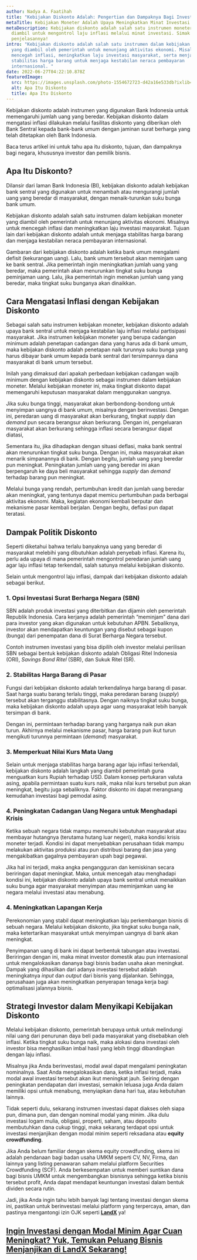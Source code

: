 ```yaml
---
author: Nadya A. Faatihah
title: "Kebijakan Diskonto Adalah: Pengertian dan Dampaknya Bagi Investor"
metaTitle: Kebijakan Moneter Adalah Upaya Meningkatkan Minat Investasi
metaDescription: Kebijakan diskonto adalah salah satu instrumen moneter yang
  diambil untuk mengontrol laju inflasi melalui minat investasi. Simak
  penjelasannya!
intro: "Kebijakan diskonto adalah salah satu instrumen dalam kebijakan moneter
  yang diambil oleh pemerintah untuk menunjang aktivitas ekonomi. Misalnya untuk
  mencegah inflasi, meningkatkan laju investasi masyarakat, serta menjaga
  stabilitas harga barang untuk menjaga kestabilan neraca pembayaran
  internasional. "
date: 2022-06-27T04:22:10.878Z
featuredImage:
  src: https://images.unsplash.com/photo-1554672723-d42a16e533db?ixlib=rb-1.2.1&ixid=MnwxMjA3fDB8MHxwaG90by1wYWdlfHx8fGVufDB8fHx8&auto=format&fit=crop&w=870&q=80
  alt: Apa Itu Diskonto
  title: Apa Itu Diskonto
---
```

<!--StartFragment-->

Kebijakan diskonto adalah instrumen yang digunakan Bank Indonesia untuk memengaruhi jumlah uang yang beredar. Kebijakan diskonto dalam mengatasi inflasi dilakukan melalui fasilitas diskonto yang diberikan oleh Bank Sentral kepada bank-bank umum dengan jaminan surat berharga yang telah ditetapkan oleh Bank Indonesia.



Baca terus artikel ini untuk tahu apa itu diskonto, tujuan, dan dampaknya bagi negara, khususnya investor dan pemilik bisnis.



## Apa Itu Diskonto? 

Dilansir dari laman Bank Indonesia (BI), kebijakan diskonto adalah kebijakan bank sentral yang digunakan untuk menambah atau mengurangi jumlah uang yang beredar di masyarakat, dengan menaik-turunkan suku bunga bank umum.



Kebijakan diskonto adalah salah satu instrumen dalam kebijakan moneter yang diambil oleh pemerintah untuk menunjang aktivitas ekonomi. Misalnya untuk mencegah inflasi dan meningkatkan laju investasi masyarakat. Tujuan lain dari kebijakan diskonto adalah untuk menjaga stabilitas harga barang dan menjaga kestabilan neraca pembayaran internasional. 



Gambaran dari kebijakan diskonto adalah ketika bank umum mengalami defisit (kekurangan uang). Lalu, bank umum tersebut akan meminjam uang ke bank sentral. Jika pemerintah ingin meningkatkan jumlah uang yang beredar, maka pemerintah akan menurunkan tingkat suku bunga peminjaman uang. Lalu, jika pemerintah ingin menekan jumlah uang yang beredar, maka tingkat suku bunganya akan dinaikkan.

## Cara Mengatasi Inflasi dengan Kebijakan Diskonto

Sebagai salah satu instrumen kebijakan moneter, kebijakan diskonto adalah upaya bank sentral untuk menjaga kestabilan laju inflasi melalui partisipasi masyarakat. Jika instrumen kebijakan moneter yang berupa cadangan minimum adalah penetapan cadangan dana yang harus ada di bank umum, maka kebijakan diskonto adalah penetapan naik turunnya suku bunga yang harus dibayar bank umum kepada bank sentral dari tersimpannya dana masyarakat di bank umum tersebut. 



Inilah yang dimaksud dari apakah perbedaan kebijakan cadangan wajib minimum dengan kebijakan diskonto sebagai instrumen dalam kebijakan moneter. Melalui kebijakan moneter ini, maka tingkat diskonto dapat memengaruhi keputusan masyarakat dalam menggunakan uangnya. 



Jika suku bunga tinggi, masyarakat akan berbondong-bondong untuk menyimpan uangnya di bank umum, misalnya dengan berinvestasi. Dengan ini, peredaran uang di masyarakat akan berkurang, tingkat *supply* dan *demand* pun secara berangsur akan berkurang. Dengan ini, pengeluaran masyarakat akan berkurang sehingga inflasi secara berangsur dapat diatasi,



Sementara itu, jika dihadapkan dengan situasi deflasi, maka bank sentral akan menurunkan tingkat suku bunga. Dengan ini, maka masyarakat akan menarik simpanannya di bank. Dengan begitu, jumlah uang yang beredar pun meningkat. Peningkatan jumlah uang yang beredar ini akan berpengaruh ke daya beli masyarakat sehingga *supply* dan *demand* terhadap barang pun meningkat. 



Melalui bunga yang rendah, pertumbuhan kredit dan jumlah uang beredar akan meningkat, yang tentunya dapat memicu pertumbuhan pada berbagai aktivitas ekonomi. Maka, kegiatan ekonomi kembali berputar dan mekanisme pasar kembali berjalan. Dengan begitu, deflasi pun dapat teratasi.



## Dampak Politik Diskonto

Seperti diketahui bahwa terlalu banyaknya uang yang beredar di masyarakat melebihi yang dibutuhkan adalah penyebab inflasi. Karena itu, perlu ada upaya di mana pemerintah mengontrol peredaran jumlah uang agar laju inflasi tetap terkendali, salah satunya melalui kebijakan diskonto.



Selain untuk mengontrol laju inflasi, dampak dari kebijakan diskonto adalah sebagai berikut.

### 1. Opsi Investasi Surat Berharga Negara (SBN)

SBN adalah produk investasi yang diterbitkan dan dijamin oleh pemerintah Republik Indonesia. Cara kerjanya adalah pemerintah “meminjam” dana dari para investor yang akan digunakan untuk kebutuhan APBN. Sebaliknya, investor akan mendapatkan keuntungan yang disebut sebagai kupon (bunga) dari penempatan dana di Surat Berharga Negara tersebut.



Contoh instrumen investasi yang bisa dipilih oleh investor melalui perilisan SBN sebagai bentuk kebijakan diskonto adalah Obligasi Ritel Indonesia (ORI), *Savings Bond Ritel* (SBR), dan Sukuk Ritel (SR).



### 2. Stabilitas Harga Barang di Pasar

Fungsi dari kebijakan diskonto adalah terkendalinya harga barang di pasar. Saat harga suatu barang terlalu tinggi, maka peredaran barang (*supply*) tersebut akan terganggu stabilitasnya. Dengan naiknya tingkat suku bunga, maka kebijakan diskonto adalah upaya agar uang masyarakat lebih banyak tersimpan di bank. 



Dengan ini, permintaan terhadap barang yang harganya naik pun akan turun. Akhirnya melalui mekanisme pasar, harga barang pun ikut turun mengikuti turunnya permintaan (*demand*) masyarakat.

### 3. Memperkuat Nilai Kurs Mata Uang 

Selain untuk menjaga stabilitas harga barang agar laju inflasi terkendali, kebijakan diskonto adalah langkah yang diambil pemerintah guna menguatkan kurs Rupiah terhadap USD. Dalam konsep pertukaran valuta asing, apabila permintaan suatu kurs naik, maka nilai kurs tersebut pun akan meningkat, begitu juga sebaliknya. Faktor diskonto ini dapat merangsang kemudahan investasi bagi pemodal asing. 

### 4. Peningkatan Cadangan Uang Negara untuk Menghadapi Krisis

Ketika sebuah negara tidak mampu memenuhi kebutuhan masyarakat atau membayar hutangnya (terutama hutang luar negeri), maka kondisi krisis moneter terjadi. Kondisi ini dapat menyebabkan perusahaan tidak mampu melakukan aktivitas produksi atau pun distribusi barang dan jasa yang mengakibatkan gagalnya pembayaran upah bagi pegawai. 



Jika hal ini terjadi, maka angka pengangguran dan kemiskinan secara beriringan dapat meningkat. Maka, untuk mencegah atau menghadapi kondisi ini, kebijakan diskonto adalah upaya bank sentral untuk menaikkan suku bunga agar masyarakat menyimpan atau meminjamkan uang ke negara melalui investasi atau menabung.

### 4. Meningkatkan Lapangan Kerja

Perekonomian yang stabil dapat meningkatkan laju perkembangan bisnis di sebuah negara. Melalui kebijakan diskonto, jika tingkat suku bunga naik, maka ketertarikan masyarakat untuk menyimpan uangnya di bank akan meningkat.



Penyimpanan uang di bank ini dapat berbentuk tabungan atau investasi. Beriringan dengan ini, maka minat investor domestik atau pun internasional untuk mengalokasikan dananya bagi bisnis badan usaha akan meningkat. Dampak yang dihasilkan dari adanya investasi tersebut adalah meningkatnya *input* dan *output* dari bisnis yang dijalankan. Sehingga, perusahaan juga akan meningkatkan penyerapan tenaga kerja bagi optimalisasi jalannya bisnis.

## Strategi Investor dalam Menyikapi Kebijakan Diskonto

Melalui kebijakan diskonto, pemerintah berupaya untuk untuk melindungi nilai uang dari penurunan daya beli pada masyarakat yang disebabkan oleh inflasi. Ketika tingkat suku bunga naik, maka alokasi dana investasi oleh investor bisa menghasilkan imbal hasil yang lebih tinggi dibandingkan dengan laju inflasi. 



Misalnya jika Anda berinvestasi, modal awal dapat mengalami peningkatan nominalnya. Saat Anda mengalokasikan dana, ketika inflasi terjadi, maka modal awal investasi tersebut akan ikut meningkat jauh. Seiring dengan peningkatan pendapatan dari investasi, semakin leluasa juga Anda dalam memiliki opsi untuk menabung, menyiapkan dana hari tua, atau kebutuhan lainnya.



Tidak seperti dulu, sekarang instrumen investasi dapat diakses oleh siapa pun, dimana pun, dan dengan nominal modal yang minim. Jika dulu investasi logam mulia, obligasi, properti, saham, atau deposito membutuhkan dana cukup tinggi, maka sekarang terdapat opsi untuk investasi menjanjikan dengan modal minim seperti reksadana atau **equity crowdfunding**. 



Jika Anda belum familiar dengan skema equity crowdfunding, skema ini adalah pendanaan bagi badan usaha UMKM seperti CV, NV, Firma, dan lainnya yang listing penawaran saham melalui platform Securities Crowdfunding (SCF). Anda berkesempatan untuk memberi suntikan dana bagi bisnis UMKM untuk mengembangkan bisnisnya sehingga ketika bisnis tersebut profit, Anda dapat mendapat keuntungan investasi dalam bentuk dividen secara rutin.



Jadi, jika Anda ingin tahu lebih banyak lagi tentang investasi dengan skema ini, pastikan untuk berinvestasi melalui platform yang terpercaya, aman, dan pastinya mengantongi izin OJK seperti **[LandX](https://landx.id/)** ya!



## [Ingin Investasi dengan Modal Minim Agar Cuan Meningkat? Yuk, Temukan Peluang Bisnis Menjanjikan di LandX Sekarang!](https://landx.id/project/?utm_source=Blog&utm_medium=organic+keyword&utm_campaign=blog&utm_id=Blog)

<!--EndFragment-->